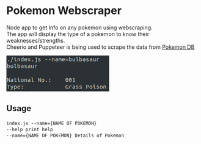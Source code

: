 # Pokemon Webscraper

Node app to get Info on any pokemon using webscraping.  
The app will display the type of a pokemon to know their weaknesses/strengths.  
Cheerio and Puppeteer is being used to scrape the data from [Pokemon DB](https://pokemondb.net/)  

![Pokemon Demo](consoleScreenshot.png?raw=true)  
  
## Usage

```
index.js --name={NAME OF POKEMON}  
--help print help  
--name={NAME OF POKEMON} Details of Pokemon  
```
